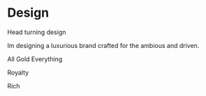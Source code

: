# Design
Head turning design

Im designing a luxurious brand crafted for the ambious and driven.

All Gold Everything 

Royalty 

Rich 
